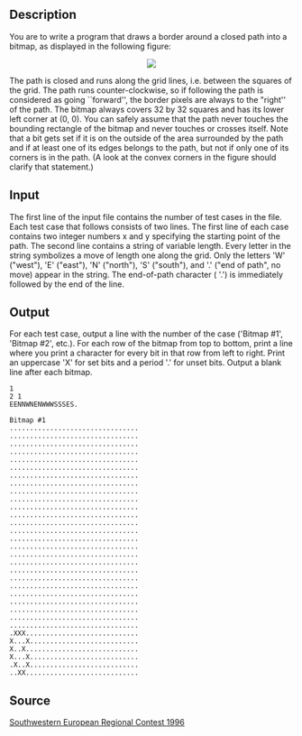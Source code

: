 <h2>Description</h2><p>You are to write a program that draws a border around a closed path into a bitmap, as displayed in the following figure: 
</p><center><img src="images/1132/1132_1.gif"></center><p>
</p>The path is closed and runs along the grid lines, i.e. between the squares of the grid. The path runs counter-clockwise, so if following the path is considered as going ``forward'', the border pixels are always to the "right'' of the path. The bitmap always covers 32 by 32 squares and has its lower left corner at (0, 0). You can safely assume that the path never touches the bounding rectangle of the bitmap and never touches or crosses itself. Note that a bit gets set if it is on the outside of the area surrounded by the path and if at least one of its edges belongs to the path, but not if only one of its corners is in the path. (A look at the convex corners in the figure should clarify that statement.) 
<h2>Input</h2><p>The first line of the input file contains the number of test cases in the file. Each test case that follows consists of two lines. The first line of each case contains two integer numbers x and y specifying the starting point of the path. The second line contains a string of variable length. Every letter in the string symbolizes a move of length one along the grid. Only the letters 'W' ("west"), 'E' ("east"), 'N' ("north"), 'S' ("south"), and '.' ("end of path", no move) appear in the string. The end-of-path character ( '.') is immediately followed by the end of the line. </p><h2>Output</h2><p>For each test case, output a line with the number of the case ('Bitmap #1', 'Bitmap #2', etc.). For each row of the bitmap from top to bottom, print a line where you print a character for every bit in that row from left to right. Print an uppercase 'X' for set bits and a period '.' for unset bits. Output a blank line after each bitmap. </p><pre><code class="language-input1">1
2 1
EENNWNENWWWSSSES.</code></pre><pre><code class="language-output1">Bitmap #1
................................
................................
................................
................................
................................
................................
................................
................................
................................
................................
................................
................................
................................
................................
................................
................................
................................
................................
................................
................................
................................
................................
................................
................................
................................
................................
.XXX............................
X...X...........................
X..X............................
X...X...........................
.X..X...........................
..XX............................</code></pre><h2>Source</h2><a href="searchproblem?field=source&amp;key=Southwestern+European+Regional+Contest+1996">Southwestern European Regional Contest 1996</a>